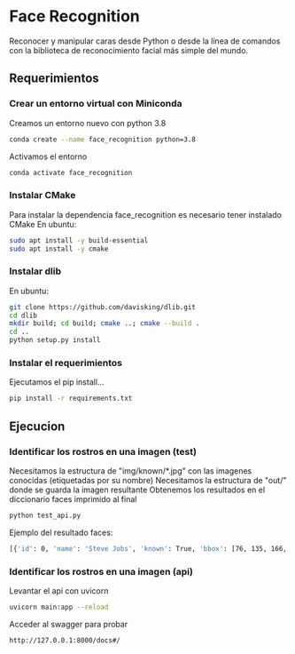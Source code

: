 # Face Recognition
Reconocer y manipular caras desde Python o desde la línea de comandos con
la biblioteca de reconocimiento facial más simple del mundo.

## Requerimientos
### Crear un entorno virtual con Miniconda
Creamos un entorno nuevo con python 3.8
```bash
conda create --name face_recognition python=3.8
```
Activamos el entorno
```bash
conda activate face_recognition
```
### Instalar CMake
Para instalar la dependencia face_recognition es necesario tener instalado CMake
En ubuntu:
```bash
sudo apt install -y build-essential
sudo apt install -y cmake
```
### Instalar dlib
En ubuntu:
```bash
git clone https://github.com/davisking/dlib.git
cd dlib
mkdir build; cd build; cmake ..; cmake --build .
cd ..
python setup.py install
```
### Instalar el requerimientos
Ejecutamos el pip install...
```bash
pip install -r requirements.txt
```
## Ejecucion
### Identificar los rostros en una imagen (test)
Necesitamos la estructura de "img/known/*.jpg" con las imagenes conocidas (etiquetadas por su nombre)
Necesitamos la estructura de "out/" donde se guarda la imagen resultante
Obtenemos los resultados en el diccionario faces imprimido al final
```bash
python test_api.py
```
Ejemplo del resultado faces:
```bash
[{'id': 0, 'name': 'Steve Jobs', 'known': True, 'bbox': [76, 135, 166, 46]}, {'id': 0, 'name': 'Desconocido', 'known': False, 'bbox': [60, 304, 103, 261]}]
```
### Identificar los rostros en una imagen (api)
Levantar el api con uvicorn
```bash
uvicorn main:app --reload
```
Acceder al swagger para probar
```bash
http://127.0.0.1:8000/docs#/
```
